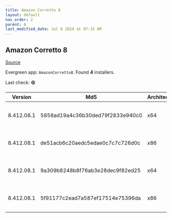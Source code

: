 ```yaml
---
title: Amazon Corretto 8
layout: default
nav_order: 2
parent: A
last_modified_date: Jul 8 2024 at 07:15 AM
---
```


## Amazon Corretto 8

[Source](https://aws.amazon.com/corretto/)

Evergreen app: `AmazonCorretto8`. Found **4** installers.

Last check: 🟢

| Version    | Md5                              | Architecture | Type | URI                                                                                                                                                                                                      |
| ---------- | -------------------------------- | ------------ | ---- | -------------------------------------------------------------------------------------------------------------------------------------------------------------------------------------------------------- |
| 8.412.08.1 | 5858ad19a4c36b30ded79f2833e940c0 | x64          | msi  | [https://corretto.aws/downloads/resources/8.412.08.1/amazon-corretto-8.412.08.1-windows-x64-jdk.msi](https://corretto.aws/downloads/resources/8.412.08.1/amazon-corretto-8.412.08.1-windows-x64-jdk.msi) |
| 8.412.08.1 | de51acb6c20aedc5edae0c7c7c726d0c | x86          | msi  | [https://corretto.aws/downloads/resources/8.412.08.1/amazon-corretto-8.412.08.1-windows-x86-jdk.msi](https://corretto.aws/downloads/resources/8.412.08.1/amazon-corretto-8.412.08.1-windows-x86-jdk.msi) |
| 8.412.08.1 | 9a309b8248b8f76ab3e28dec9f82ed25 | x64          | zip  | [https://corretto.aws/downloads/resources/8.412.08.1/amazon-corretto-8.412.08.1-windows-x64-jre.zip](https://corretto.aws/downloads/resources/8.412.08.1/amazon-corretto-8.412.08.1-windows-x64-jre.zip) |
| 8.412.08.1 | 5f91177c2ead7a587ef17514e75396da | x86          | zip  | [https://corretto.aws/downloads/resources/8.412.08.1/amazon-corretto-8.412.08.1-windows-x86-jre.zip](https://corretto.aws/downloads/resources/8.412.08.1/amazon-corretto-8.412.08.1-windows-x86-jre.zip) |
